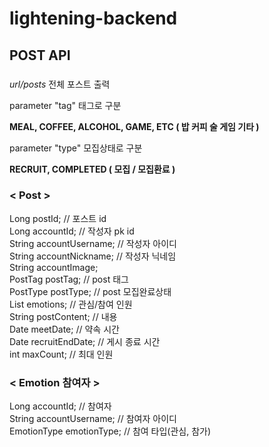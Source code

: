 # lightening-backend

## POST API

### <API URL>
  
  <em>url/posts</em> 전체 포스트 출력
  
  parameter "tag" 태그로 구분 
  
  <strong>MEAL, COFFEE, ALCOHOL, GAME, ETC ( 밥 커피 술 게임 기타 )</strong>
  
  parameter "type" 모집상태로 구분
  
  <strong>RECRUIT, COMPLETED ( 모집 / 모집환료 )</strong>

### < Post >
Long postId; // 포스트 id<br>
Long accountId; // 작성자 pk id<br>
String accountUsername; // 작성자 아이디<br>
String accountNickname; // 작성자 닉네임<br>
String accountImage; <br>
PostTag postTag; // post 태그<br>
PostType postType; // post 모집완료상태<br>
List<EmotionDto> emotions; // 관심/참여 인원<br>
String postContent; // 내용<br>
Date meetDate; // 약속 시간<br>
Date recruitEndDate; // 게시 종료 시간<br>
int maxCount; // 최대 인원<br>
  
  
### < Emotion 참여자 >
Long accountId; // 참여자<br>
String accountUsername; // 참여자 아이디<br>
EmotionType emotionType; // 참여 타입(관심, 참가)<br>
  
